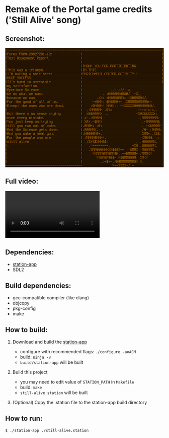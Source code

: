 # Remake of the Portal game credits ('Still Alive' song)

## Screenshot:

![Screenshot](screenshot.png)

## Full video:

![Video](https://raw.githubusercontent.com/ivanp7/still-alive/master/video.webm)

## Dependencies:

* [station-app](https://github.com/ivanp7/station)
* SDL2

## Build dependencies:

* gcc-compatible compiler (like clang)
* objcopy
* pkg-config
* make

## How to build:

1. Download and build the [station-app](https://github.com/ivanp7/station)
    * configure with recommended flags: `./configure -aoACM`
    * build: `ninja -v`
    * `build/station-app` will be built

2. Build this project
    * you may need to edit value of `STATION_PATH` in `Makefile`
    * build: `make`
    * `still-alive.station` will be built

3. (Optional) Copy the .station file to the station-app build directory

## How to run:

```
$ ./station-app ./still-alive.station
```

